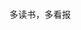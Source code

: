 [//]: # (<img width="180px" style="border-radius: 50%" bor src="https:///logo.jpg">)
<img width="180px" style="border-radius: 50%">
<p>多读书，多看报</p>
